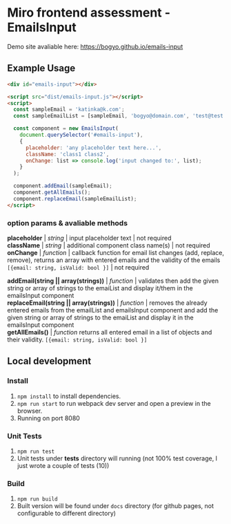 # Miro frontend assessment - EmailsInput

Demo site avaliable here: https://bogyo.github.io/emails-input

## Example Usage

```html
<div id="emails-input"></div>

<script src="dist/emails-input.js"></script>
<script>
  const sampleEmail = 'katinka@k.com';
  const sampleEmailList = [sampleEmail, 'bogyo@domain.com', 'test@test.com', 'katinka@miro.com'];

  const component = new EmailsInput(
    document.querySelector('#emails-input'),
    {
      placeholder: 'any placeholder text here...',
      className: 'class1 class2',
      onChange: list => console.log('input changed to:', list);
    }
  );

  component.addEmail(sampleEmail);
  component.getAllEmails(); 
  component.replaceEmail(sampleEmailList);   
</script>
```

### option params & avaliable methods

**placeholder** | *string* | input placeholder text | not required <br />
**className** | *string* | additional component class name(s) | not required <br />
**onChange** | *function* | callback function for email list changes (add, replace, remove), returns an array with entered emails and the validity of the emails  ```[{email: string, isValid: bool }]``` | not required

**addEmail(string || array(strings))** | *function* | validates then add the given string or array of strings to the emaiList and display it/them in the emailsInput component <br />
**replaceEmail(string || array(strings))** | *function* | removes the already entered emails from the emailList and emailsInput component and add the given string or array of strings to the emaiList and display it in the emailsInput component <br />
**getAllEmails()** | *function* returns all entered email in a list of objects and their validity. ```[{email: string, isValid: bool }]```

## Local development

### Install

1. `npm install` to install dependencies.
1. `npm run start` to run webpack dev server and open a preview in the browser.
1. Running on port 8080

### Unit Tests

1. `npm run test`
1. Unit tests under __tests__ directory will running (not 100% test coverage, I just wrote a couple of tests (10))

### Build

1. `npm run build` 
1. Built version will be found under `docs` directory (for github pages, not configurable to different directory)

